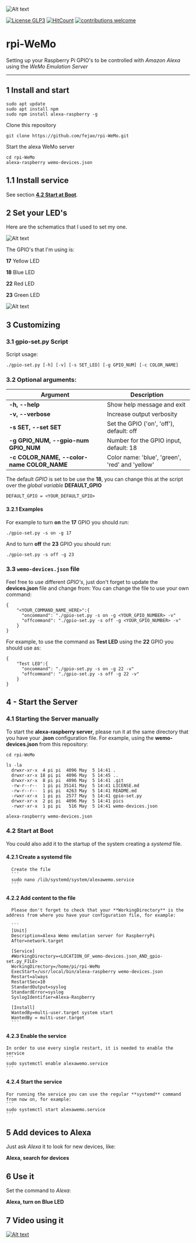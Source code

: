 ![Alt text](pics/rpi-WeMo_Logo.png?raw=true "rpi-WeMo logo")

[![License GLP3](https://img.shields.io/badge/license-GPL3-red.svg)](LICENSE.md)
[![HitCount](http://hits.dwyl.com/fejao/rpi-WeMo.svg)](http://hits.dwyl.com/fejao/rpi-WeMo)
[![contributions welcome](https://img.shields.io/badge/contributions-welcome-brightgreen.svg?style=flat)](https://github.com/fejao/rpi-WeMo/issues)

rpi-WeMo
===============
Setting up your Raspberry Pi GPIO's to be controlled with *Amazon Alexa* using the *WeMo Emulation Server*
_____________________________________________

## 1 Install and start
```
sudo apt update
sudo apt install npm
sudo npm install alexa-raspberry -g
```
Clone this repository
```
git clone https://github.com/fejao/rpi-WeMo.git
```
Start the alexa WeMo server
```
cd rpi-WeMo
alexa-raspberry wemo-devices.json
```

## 1.1 Install service

See section [**4.2 Start at Boot**](42-start-at-boot).

## 2 Set your LED's
Here are the schematics that I used to set my one.

![Alt text](pics/rpi-WeMo_v2.png?raw=true "Raspberry Connections 1")

The GPIO's that I'm using is:

  **17** Yellow LED

  **18** Blue LED

  **22** Red LED

  **23** Green LED

![Alt text](pics/GPIO_pins_output.png?raw=true "Raspberry Connections 2")

## 3 Customizing

### 3.1 gpio-set.py Script
  Script usage:
  ```
  ./gpio-set.py [-h] [-v] [-s SET_LED] [-g GPIO_NUM] [-c COLOR_NAME]
  ```

### 3.2 Optional arguments:

| Argument                                  | Description                                     |
|-------------------------------------------|-------------------------------------------------|
|**-h, --help**                             | Show help message and exit                      |
|**-v, --verbose**                          | Increase output verbosity                       |
|**-s SET, --set SET**                      | Set the GPIO ('on', 'off'), default: off        |
|**-g GPIO_NUM, --gpio-num GPIO_NUM**       | Number for the GPIO input, default: 18          |
|**-c COLOR_NAME, --color-name COLOR_NAME** | Color name: 'blue', 'green', 'red' and 'yellow' |

  The default *GPIO* is set to be use the **18**, you can change this at the script over the *global variable* **DEFAULT_GPIO**

  ```
  DEFAULT_GPIO = <YOUR_DEFAULT_GPIO>
  ```
#### 3.2.1 Examples

  For example to turn **on** the **17** GPIO you should run:
  ```
  ./gpio-set.py -s on -g 17
  ```
  And to turn **off** the **23** GPIO you should run:
  ```
  ./gpio-set.py -s off -g 23
  ```

### 3.3 `wemo-devices.json` file

  Feel free to use different *GPIO's*, just don't forget to update the **devices.json** file and change from:
  You can change the file to use your own command:

  ```
  {
      "<YOUR_COMMAND_NAME_HERE>":{
        "oncommand": "./gpio-set.py -s on -g <YOUR_GPIO_NUMBER> -v"
        "offcommand": "./gpio-set.py -s off -g <YOUR_GPIO_NUMBER> -v"
      }
  }
  ```

  For example, to use the command as **Test LED** using the **22** GPIO you should use as:
  ```
  {
      "Test LED":{
        "oncommand": "./gpio-set.py -s on -g 22 -v"
        "offcommand": "./gpio-set.py -s off -g 22 -v"
      }
  }
  ```

## 4 - Start the Server

### 4.1 Starting the Server manually
  To start the **alexa-raspberry server**, please run it at the same directory that you have your **.json** configuration file. For example, using the **wemo-devices.json** from this repository:
  ```
  cd rpi-WeMo

  ls -la
    drwxr-xr-x  4 pi pi  4096 May  5 14:41 .
    drwxr-xr-x 18 pi pi  4096 May  5 14:45 ..
    drwxr-xr-x  8 pi pi  4096 May  5 14:41 .git
    -rw-r--r--  1 pi pi 35141 May  5 14:41 LICENSE.md
    -rw-r--r--  1 pi pi  4263 May  5 14:41 README.md
    -rwxr-xr-x  1 pi pi  2577 May  5 14:41 gpio-set.py
    drwxr-xr-x  2 pi pi  4096 May  5 14:41 pics
    -rwxr-xr-x  1 pi pi   516 May  5 14:41 wemo-devices.json

  alexa-raspberry wemo-devices.json
  ```

### 4.2 Start at Boot
  You could also add it to the startup of the system creating a *systemd* file.  

#### 4.2.1 Create a systemd file

      Create the file
      ```
      sudo nano /lib/systemd/system/alexawemo.service
      ```

#### 4.2.2 Add content to the file
      Please don't forget to check that your **WorkingDirectory** is the address from where you have your configuration file, for example:

      ```
      [Unit]
      Description=Alexa Wemo emulation server for RaspberryPi
      After=network.target

      [Service]
      #WorkingDirectory=<LOCATION_OF_wemo-devices.json_AND_gpio-set.py_FILE>
      WorkingDirectory=/home/pi/rpi-WeMo
      ExecStart=/usr/local/bin/alexa-raspberry wemo-devices.json
      Restart=always
      RestartSec=10
      StandardOutput=syslog
      StandardError=syslog
      SyslogIdentifier=Alexa-Raspberry

      [Install]
      WantedBy=multi-user.target system start
      WantedBy = multi-user.target
      ```

#### 4.2.3 Enable the service
    In order to use every single restart, it is needed to enable the service
    ```
    sudo systemctl enable alexawemo.service
    ```

#### 4.2.4 Start the service
    For running the service you can use the regular **systemd** command from now on, for example:
    ```
    sudo systemctl start alexawemo.service
    ```

## 5 Add devices to Alexa
Just ask *Alexa* it to look for new devices, like:

**Alexa, search for devices**

## 6 Use it
Set the command to *Alexa*:

**Alexa, turn on Blue LED**

## 7 Video using it
[![Alt text](https://img.youtube.com/vi/9fiR6n89Ilc/0.jpg)](https://www.youtube.com/watch?v=9fiR6n89Ilc)

